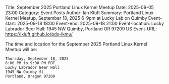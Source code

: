 Title: September 2025 Portland Linux Kernel Meetup
Date: 2025-09-05 23:00
Category: Event Posts
Author: Ian Kluft
Summary: Portland Linux Kernel Meetup, September 18, 2025 6-9pm at Lucky Lab on Quimby
Event-start: 2025-09-18 18:00
Event-end: 2025-09-18 21:00
Event-location: Lucky Labrador Beer Hall: 1945 NW Quimby, Portland OR 97209 US
Event-URL: https://ikluft.github.io/pdx-lkmu/

The time and location for the September 2025 Portland Linux Kernel Meetup will be:

    Thursday, September 18, 2025
    6:00 PM to 9:00 PM PDT
    Lucky Labrador Beer Hall
    1945 NW Quimby St
    Portland, Oregon 97209
